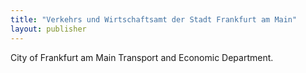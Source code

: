 ```yaml
---
title: "Verkehrs und Wirtschaftsamt der Stadt Frankfurt am Main"
layout: publisher
---
```


City of Frankfurt am Main Transport and Economic Department.
